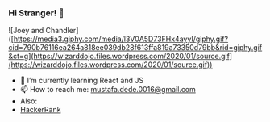 ### Hi Stranger! 👋

![Joey and Chandler]([https://media3.giphy.com/media/l3V0A5D73FHx4ayyI/giphy.gif?cid=790b76116ea264a818ee039db28f613ffa819a73350d79bb&rid=giphy.gif&ct=g](https://wizarddojo.files.wordpress.com/2020/01/source.gif](https://wizarddojo.files.wordpress.com/2020/01/source.gif))

- 🌱 I’m currently learning React and JS
- 📫 How to reach me: mustafa.dede.0016@gmail.com
- Also: 
- [HackerRank](https://www.hackerrank.com/alanchristuring)
<!--
**mustafadede/mustafadede** is a ✨ _special_ ✨ repository because its `README.md` (this file) appears on your GitHub profile.

Here are some ideas to get you started:

- 🔭 I’m currently working on ...
- 🌱 I’m currently learning ...
- 👯 I’m looking to collaborate on ...
- 🤔 I’m looking for help with ...
- 💬 Ask me about ...
- 📫 How to reach me: ...
- 😄 Pronouns: ...
- ⚡ Fun fact: ...
-->
